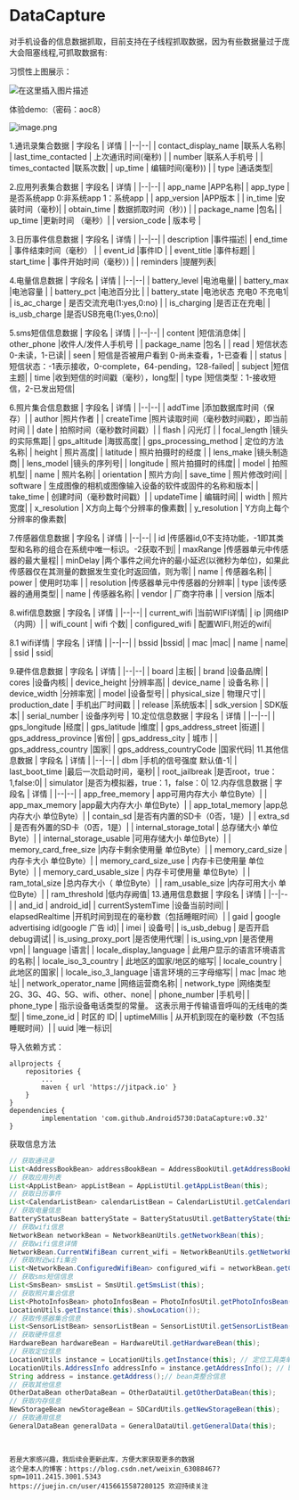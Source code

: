 # DataCapture
对手机设备的信息数据抓取，目前支持在子线程抓取数据，因为有些数据量过于庞大会阻塞线程,可抓取数据有:

习惯性上图展示：

![在这里插入图片描述](https://p3-juejin.byteimg.com/tos-cn-i-k3u1fbpfcp/b26f4f38bf0e431e93025be1f3b2888e~tplv-k3u1fbpfcp-zoom-1.image)

体验demo:（密码：aoc8）

![image.png](https://p9-juejin.byteimg.com/tos-cn-i-k3u1fbpfcp/89e0ab9d7c3147cd89d4d163664ab626~tplv-k3u1fbpfcp-jj-mark:0:0:0:0:q75.image#?w=190&h=190&s=1383&e=png&b=ffffff)

1.通讯录集合数据
| 字段名 | 详情 |
|--|--|
| contact_display_name |联系人名称|
| last_time_contacted | 上次通讯时间(毫秒) |
| number |联系人手机号 |
| times_contacted |联系次数|
| up_time | 编辑时间(毫秒)) |
| type |通话类型|

2.应用列表集合数据
| 字段名 | 详情 |
|--|--|
| app_name |APP名称|
| app_type | 是否系统app 0:非系统app 1：系统app |
| app_version |APP版本 |
| in_time |安装时间（毫秒)|
| obtain_time | 数据抓取时间（秒）) |
| package_name |包名|
| up_time |更新时间 （毫秒）|
| version_code |  版本号 |

3.日历事件信息数据
| 字段名 | 详情 |
|--|--|
| description |事件描述|
| end_time | 事件结束时间（毫秒） |
| event_id |事件ID |
| event_title |事件标题|
| start_time | 事件开始时间（毫秒）) |
| reminders |提醒列表|

4.电量信息数据
| 字段名 | 详情 |
|--|--|
| battery_level |电池电量|
| battery_max |电池容量 |
| battery_pct |电池百分比 |
| battery_state |电池状态 充电0 不充电1|
| is_ac_charge | 是否交流充电(1:yes,0:no) |
| is_charging |是否正在充电|
| is_usb_charge |是否USB充电(1:yes,0:no)|

5.sms短信信息数据
| 字段名 | 详情 |
|--|--|
| content |短信消息体|
| other_phone |收件⼈/发件⼈⼿机号 |
| package_name |包名 |
| read | 短信状态 0-未读，1-已读|
| seen | 短信是否被用户看到 0-尚未查看，1-已查看 |
| status |短信状态：-1表示接收，0-complete，64-pending，128-failed|
| subject |短信主题|
| time |收到短信的时间戳（毫秒），long型|
| type |短信类型：1-接收短信，2-已发出短信|

6.照片集合信息数据
| 字段名 | 详情 |
|--|--|
| addTime |添加数据库时间（保存）|
| author |照片作者 |
| createTime |照片读取时间（毫秒数时间戳），即当前时间 |
| date | 拍照时间（毫秒数时间戳）|
| flash | 闪光灯 |
| focal_length |镜头的实际焦距|
| gps_altitude |海拔高度|
| gps_processing_method | 定位的方法名称|
| height | 照片高度|
| latitude | 照片拍摄时的经度 |
| lens_make |镜头制造商|
| lens_model |镜头的序列号|
| longitude | 照片拍摄时的纬度|
| model | 拍照机型|
| name | 照片名称|
| orientation |  照片方向|
| save_time | 照片修改时间|
| software | 生成图像的相机或图像输入设备的软件或固件的名称和版本|
| take_time |  创建时间（毫秒数时间戳）|
| updateTime | 编辑时间|
| width | 照片宽度|
| x_resolution |  X方向上每个分辨率的像素数|
| y_resolution |  Y方向上每个分辨率的像素数|

7.传感器信息数据
| 字段名 | 详情 |
|--|--|
| id |传感器id,0不支持功能，-1即其类型和名称的组合在系统中唯一标识。-2获取不到|
| maxRange |传感器单元中传感器的最大量程|
| minDelay |两个事件之间允许的最小延迟(以微秒为单位)，如果此传感器仅在其测量的数据发生变化时返回值，则为零|
| name | 传感器名称|
| power | 使用时功率 |
| resolution |传感器单元中传感器的分辨率|
| type |该传感器的通用类型|
| name | 传感器名称|
| vendor | 厂商字符串 |
| version |版本|

8.wifi信息数据
| 字段名 | 详情 |
|--|--|
| current_wifi |当前WIFI详情|
| ip |网络IP（内网）|
| wifi_count | wifi 个数|
| configured_wifi | 配置WIFI,附近的wifi|

8.1 wifi详情
| 字段名 | 详情 |
|--|--|
| bssid |bssid|
| mac |mac|
| name | name|
| ssid | ssid|

9.硬件信息数据
| 字段名 | 详情 |
|--|--|
| board |主板|
| brand |设备品牌|
| cores |设备内核|
| device_height |分辨率高|
| device_name | 设备名称 |
| device_width |分辨率宽|
| model |设备型号|
| physical_size | 物理尺寸|
| production_date | 手机出厂时间戳 |
| release |系统版本|
| sdk_version | SDK版本|
| serial_number | 设备序列号 |
10.定位信息数据
| 字段名 | 详情 |
|--|--|
| gps_longitude |经度|
| gps_latitude |维度|
| gps_address_street |街道|
| gps_address_province |省份|
| gps_address_city | 城市 |
| gps_address_country |国家|
| gps_address_countryCode |国家代码|
11.其他信息数据
| 字段名 | 详情 |
|--|--|
| dbm |手机的信号强度 默认值-1|
| last_boot_time |最后一次启动时间，毫秒|
| root_jailbreak |是否root，true：1,false:0|
| simulator |是否为模拟器，true：1，false：0|
12.内存信息数据
| 字段名 | 详情 |
|--|--|
| app_free_memory | app可用内存大小 单位Byte）|
| app_max_memory |app最大内存大小 单位Byte）|
| app_total_memory |app总内存大小 单位Byte）|
| contain_sd |是否有内置的SD卡（0否，1是）|
| extra_sd | 是否有外置的SD卡（0否，1是）|
| internal_storage_total | 总存储大小 单位Byte）|
| internal_storage_usable |可用存储大小 单位Byte）|
| memory_card_free_size |内存卡剩余使用量 单位Byte）|
| memory_card_size |内存卡大小 单位Byte）|
| memory_card_size_use | 内存卡已使用量 单位Byte）|
| memory_card_usable_size | 内存卡可使用量 单位Byte）|
| ram_total_size |总内存大小（ 单位Byte）|
| ram_usable_size |内存可用大小 单位Byte）|
| ram_threshold |低内存阙值|
13.通用信息数据
| 字段名 | 详情 |
|--|--|
| and_id | android_id|
| currentSystemTime |设备当前时间|
| elapsedRealtime |开机时间到现在的毫秒数（包括睡眠时间）|
| gaid | google advertising id(google 广告 id)|
| imei | 设备号|
| is_usb_debug | 是否开启debug调试|
| is_using_proxy_port |是否使用代理|
| is_using_vpn |是否使用vpn|
| language |语言|
| locale_display_language | 此用户显示的语言环境语言的名称|
| locale_iso_3_country | 此地区的国家/地区的缩写|
| locale_country |此地区的国家|
| locale_iso_3_language |语言环境的三字母缩写|
| mac |mac 地址|
| network_operator_name |网络运营商名称|
| network_type |网络类型 2G、3G、4G、5G、wifi、other、none|
| phone_number |手机号|
| phone_type |  指示设备电话类型的常量。 这表示用于传输语音呼叫的无线电的类型|
| time_zone_id | 时区的 ID|
| uptimeMillis | 从开机到现在的毫秒数（不包括睡眠时间）|
| uuid |唯一标识|

导入依赖方式：

    allprojects {
        repositories {
            ...
            maven { url 'https://jitpack.io' }
        }
    }
    dependencies {
	        implementation 'com.github.Android5730:DataCapture:v0.32'
	}

获取信息方法
```java
// 获取通讯录
List<AddressBookBean> addressBookBean = AddressBookUtil.getAddressBookBean(getBaseContext());
// 获取应用列表
List<AppListBean> appListBean = AppListUtil.getAppListBean(this);
// 获取日历事件
List<CalendarListBean> calendarListBean = CalendarListUtil.getCalendarListBean(this);
// 获取电量信息
BatteryStatusBean batteryState = BatteryStatusUtil.getBatteryState(this);
// 获取wifi信息
NetworkBean networkBean = NetworkBeanUtils.getNetworkBean(this);
// 获取wifi信息详情
NetworkBean.CurrentWifiBean current_wifi = NetworkBeanUtils.getNetworkBean(this).getCurrent_wifi();
// 获取附近wifi集合
List<NetworkBean.ConfiguredWifiBean> configured_wifi = networkBean.getConfigured_wifi();
// 获取sms短信信息
List<SmsBean> smsList = SmsUtil.getSmsList(this);
// 获取照片集合信息
List<PhotoInfosBean> photoInfosBean = PhotoInfosUtil.getPhotoInfosBean(this, 
LocationUtils.getInstance(this).showLocation());
// 获取传感器集合信息
List<SensorListBean> sensorListBean = SensorListUtil.getSensorListBean(this);
// 获取硬件信息
HardwareBean hardwareBean = HardwareUtil.getHardwareBean(this);
// 获取定位信息
LocationUtils instance = LocationUtils.getInstance(this); // 定位工具类单例对象
LocationUtils.AddressInfo addressInfo = instance.getAddressInfo(); // bean信息
String address = instance.getAddress();// bean类整合信息
// 获取其他信息
OtherDataBean otherDataBean = OtherDataUtil.getOtherDataBean(this);
// 获取内存信息
NewStorageBean newStorageBean = SDCardUtils.getNewStorageBean(this);
// 获取通用信息
GeneralDataBean generalData = GeneralDataUtil.getGeneralData(this);




```
    若是大家感兴趣，我后续会更新此库，方便大家获取更多的数据
    这个是本人的博客：https://blog.csdn.net/weixin_63088467?spm=1011.2415.3001.5343 
    https://juejin.cn/user/4156615587280125 欢迎持续关注
